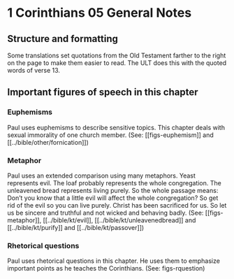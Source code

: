 # 1 Corinthians 05 General Notes
## Structure and formatting

Some translations set quotations from the Old Testament farther to the right on the page to make them easier to read. The ULT does this with the quoted words of verse 13.

## Important figures of speech in this chapter

### Euphemisms

Paul uses euphemisms to describe sensitive topics. This chapter deals with sexual immorality of one church member. (See: [[figs-euphemism]] and [[../bible/other/fornication]])

### Metaphor
Paul uses an extended comparison using many metaphors. Yeast represents evil. The loaf probably represents the whole congregation. The unleavened bread represents living purely. So the whole passage means: Don’t you know that a little evil will affect the whole congregation? So get rid of the evil so you can live purely. Christ has been sacrificed for us. So let us be sincere and truthful and not wicked and behaving badly. (See: [[figs-metaphor]], [[../bible/kt/evil]], [[../bible/kt/unleavenedbread]] and [[../bible/kt/purify]] and [[../bible/kt/passover]])

### Rhetorical questions
Paul uses rhetorical questions in this chapter. He uses them to emphasize important points as he teaches the Corinthians. (See: figs-rquestion)